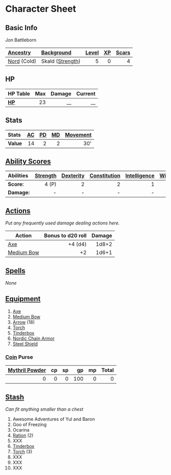 # Character Sheet

## Basic Info

Jon Battleborn

| [Ancestry](../../../Player%20Characters/Ancenstries/Ancestry.md)             | [Background](../../../Player%20Characters/Backgrounds/Background.md)                | [Level](../../../Player%20Characters/Derived%20Statistics/Level.md) | [XP](../../../Player%20Characters/Derived%20Statistics/Experience%20Points.md) | [Scars](../../../Player%20Characters/Derived%20Statistics/Scars.md) |
| :--------------------------------------------------------------------------- | :---------------------------------------------------------------------------------- | ------------------------------------------------------------------: | -----------------------------------------------------------------------------: | ------------------------------------------------------------------: |
| [Nord](../../../Player%20Characters/Ancenstries/Mechanical/Primal.md) (Cold) | Skald ([Strength](../../../Player%20Characters/The%20Ability%20Scores/Strength.md)) |                                                                   5 |                                                                              0 |                                                                   4 |

## HP

| **HP Table**                                                                | Max | Damage | Current |
| :-------------------------------------------------------------------------- | --: | -----: | ------: |
| **[HP](../../../Player%20Characters/Derived%20Statistics/Hit%20Points.md)** |  23 |     __ |      __ |

## Stats

| Stats     | [AC](../../../Player%20Characters/Derived%20Statistics/Armor%20Class.md) | [PD](../../../Player%20Characters/Derived%20Statistics/Physical%20Defense.md) | [MD](../../../Player%20Characters/Derived%20Statistics/Mental%20Defense.md) | [Movement](../../../Game%20Procedures/Combat/Movement.md) |
| :-------- | -----------------------------------------------------------------------: | ----------------------------------------------------------------------------: | --------------------------------------------------------------------------: | --------------------------------------------------------: |
| **Value** |                                                                       14 |                                                                             2 |                                                                           2 |                                                       30' |

## [Ability Scores](../../../Player%20Characters/The%20Ability%20Scores/Ability%20Scores.md)

| Abilities   | [Strength](../../../Player%20Characters/The%20Ability%20Scores/Strength.md) | [Dexterity](../../../Player%20Characters/The%20Ability%20Scores/Dexterity.md) | [Constitution](../../../Player%20Characters/The%20Ability%20Scores/Constitution.md) | [Intelligence](../../../Player%20Characters/The%20Ability%20Scores/Intelligence.md) | [Wisdom](../../../Player%20Characters/The%20Ability%20Scores/Wisdom.md)<br> | [Charisma](../../../Player%20Characters/The%20Ability%20Scores/Charisma.md)<br> |
| :---------- | -----------------------------------------------------------------------------: | -------------------------------------------------------------------------------: | -------------------------------------------------------------------------------------: | -------------------------------------------------------------------------------------: | -----------------------------------------------------------------------------: | ---------------------------------------------------------------------------------: |
| **Score:**  |                                                                          4 (P) |                                                                                2 |                                                                                      2 |                                                                                      1 |                                                                              1 |                                                                                  2 |
| **Damage:** |                                                                              - |                                                                                - |                                                                                      - |                                                                                      - |                                                                              - |                                                                                  - |

## [Actions](../../../Game%20Procedures/Core%20Procedures/Action.md)

*Put any frequently used damage dealing actions here.*

| Action                                                                                  | Bonus to d20 roll | Damage |
| --------------------------------------------------------------------------------------- | ----------------: | -----: |
| [Axe](../../../Items%20and%20Gear/Weapons/Melee%20Weapons/Medium%20Skilled%20Weapon.md) |           +4 (d4) |  1d8+2 |
| [Medium Bow](../../../Items%20and%20Gear/Weapons/Ranged%20Weapons/Medium%20Bow.md)      |                +2 |  1d6+1 |

## [Spells](../../../Magic/Spells.md)

*None*

## [Equipment](../../../Player%20Characters/Derived%20Statistics/Equipment.md)

1. [Axe](../../../Items%20and%20Gear/Weapons/Melee%20Weapons/Medium%20Skilled%20Weapon.md)
2. [Medium Bow](../../../Items%20and%20Gear/Weapons/Ranged%20Weapons/Medium%20Bow.md)
3. [Arrow](../../../Items%20and%20Gear/Weapons/Ammo/Arrow.md) (18)
4. [Torch](../../../Items%20and%20Gear/Gear/1%20Coin/Torch.md)
5. [Tinderbox](../../../Items%20and%20Gear/Gear/10%20Coins/Tinderbox.md)
6. [Nordic Chain Armor](../../../Items%20and%20Gear/Armor/Silvered%20Armor/Silver%20Chain%20Armor.md)
7. [Steel Shield](../../../Items%20and%20Gear/Armor/Mundane%20Armor/Mundane%20Shield.md)

### [Coin](../../Economy/Coins.md) Purse

| [Mythril Powder](../../../Magic/Spellcasting/Mythril.md) |  cp |  sp |  gp |  mp | Total |
| -------------------------------------------------------: | --: | --: | --: | --: | ----: |
|                                                        0 |   0 |   0 | 100 |   0 |     0 |

## [Stash](../../../Player%20Characters/Derived%20Statistics/Stash.md)

*Can fit anything smaller than a chest*

1. Awesome Adventures of Yul and Baron
2. Goo of Freezing
3. Ocarina
4. [Ration](../../../Items%20and%20Gear/Gear/1%20Coin/Ration.md) (2)
5. XXX
6. [Tinderbox](../../../Items%20and%20Gear/Gear/10%20Coins/Tinderbox.md)
7. [Torch](../../../Items%20and%20Gear/Gear/1%20Coin/Torch.md) (3)
8. XXX
9. XXX
10. XXX

